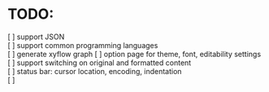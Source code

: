 # TODO:
[ ] support JSON  
[ ] support common programming languages  
[ ] generate xyflow graph
[ ] option page for theme, font, editability settings  
[ ] support switching on original and formatted content  
[ ] status bar: cursor location, encoding, indentation  
[ ] 